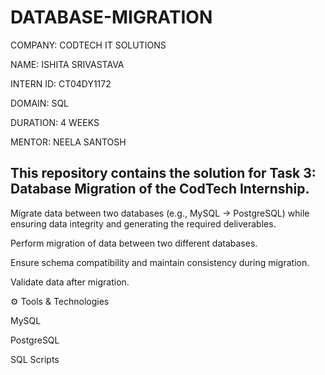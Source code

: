 # DATABASE-MIGRATION

COMPANY: CODTECH IT SOLUTIONS

NAME: ISHITA SRIVASTAVA

INTERN ID: CT04DY1172

DOMAIN: SQL

DURATION: 4 WEEKS

MENTOR: NEELA SANTOSH

## This repository contains the solution for Task 3: Database Migration of the CodTech Internship.


Migrate data between two databases (e.g., MySQL → PostgreSQL) while ensuring data integrity and generating the required deliverables.


Perform migration of data between two different databases.

Ensure schema compatibility and maintain consistency during migration.

Validate data after migration.


⚙ Tools & Technologies

MySQL

PostgreSQL

SQL Scripts
